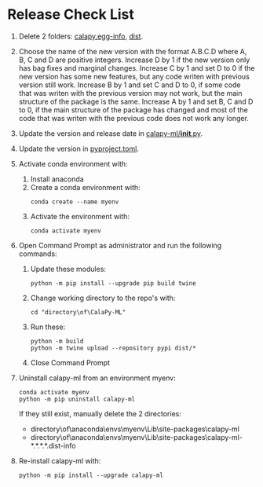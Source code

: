 # Release Check List

1. Delete 2 folders: [calapy.egg-info](calapy.egg-info), [dist](dist).

2. Choose the name of the new version with the format A.B.C.D where A, B, C and D are positive integers. Increase D by 1
   if the new version only has bag fixes and marginal changes. Increase C by 1 and set D to 0 if the new version has
   some new features, but any code writen with previous version still work. Increase B by 1 and set C and D to 0, if
   some code that was writen with the previous version may not work, but the main structure of the package is the same.
   Increase A by 1 and set B, C and D to 0, if the main structure of the package has changed and most of the code that
   was writen with the previous code does not work any longer.

3. Update the version and release date in [calapy-ml/__init__.py](src/calapy-ml/__init__.py).

4. Update the version in [pyproject.toml](pyproject.toml).

5. Activate conda environment with:
   
   1. Install anaconda
   2. Create a conda environment with:
      ```
      conda create --name myenv
      ```
   3. Activate the environment with:
      ```
      conda activate myenv
      ```

6. Open Command Prompt as administrator and run the following commands:

   1. Update these modules:
      ```
      python -m pip install --upgrade pip build twine
      ```
   2. Change working directory to the repo's with:
      ```
      cd "directory\of\CalaPy-ML"
      ```

   3. Run these:
      ```
      python -m build
      python -m twine upload --repository pypi dist/*
      ```
   4. Close Command Prompt

7. Uninstall calapy-ml from an environment myenv:
   ```
   conda activate myenv
   python -m pip uninstall calapy-ml
   ```
   If they still exist, manually delete the 2 directories:
   - directory\of\anaconda\envs\myenv\Lib\site-packages\calapy-ml
   - directory\of\anaconda\envs\myenv\Lib\site-packages\calapy-ml-\*.\*.\*.\*.dist-info

8. Re-install calapy-ml with:
   ```
   python -m pip install --upgrade calapy-ml
   ```

